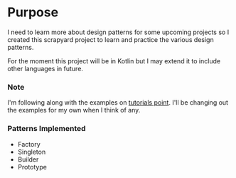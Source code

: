 # Purpose
I need to learn more about design patterns for some upcoming projects so I created this scrapyard project to
learn and practice the various design patterns.

For the moment this project will be in Kotlin but I may extend it to include other languages in future.

### Note
I'm following along with the examples on [tutorials point](https://www.tutorialspoint.com/design_pattern).
I'll be changing out the examples for my own when I think of any.

### Patterns Implemented
* Factory
* Singleton
* Builder
* Prototype